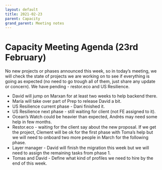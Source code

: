 ```yaml
---
layout: default
title: 2021-02-23
parent: Capacity
grand_parent: Meeting notes
---
```


# Capacity Meeting Agenda (23rd February)

No new projects or phases announced this week, so in today’s meeting, we will check the state of projects we are working on to see if everything is going as expected (no need to go trough all of them, just share any update or concern). 
We have pending - restor.eco and US Resilience.

- David will jump on Marxan for at least two weeks to help backend there. 
- María will take over part of Prep to release David a bit.
- US Resilience current phase - Dani finished it.
- US Resilience next phase - still waiting for client (not FE assigned to it).
- Ocean’s Watch could be heavier than expected, Andrés may need some help in few months.
- Restor.eco - waiting for the client say about the new proposal. If we get the project, Clement will be ok for the first phase with Toma’s help but we will need to onboard two more people in March for the following phase. 
- Layer manager -  David will finish the migration this week but we will need to assign the remaining tasks from phase 1.
- Tomas and David - Define what kind of profiles we need to hire by the end of this week.


